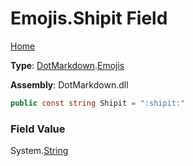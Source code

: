 # Emojis\.Shipit Field

[Home](../../../README.md)

**Type**: [DotMarkdown](../../README.md)\.[Emojis](../README.md)

**Assembly**: DotMarkdown\.dll

```csharp
public const string Shipit = ":shipit:"
```

### Field Value

System\.[String](https://docs.microsoft.com/en-us/dotnet/api/system.string)